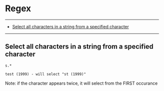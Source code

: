 # Regex

---

* [Select all characters in a string from a specified character](#a014f377-aa96-4423-9c4a-b3fff746c005)

---




<div id="a014f377-aa96-4423-9c4a-b3fff746c005">

## Select all characters in a string from a specified character

</div>

    s.*

    test (1999) - will select "st (1999)"

Note: if the character appears twice, it will select from the FIRST occurance
